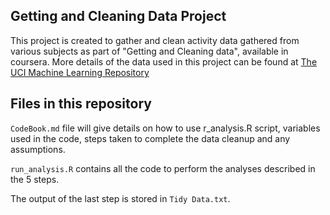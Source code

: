 ## Getting and Cleaning Data Project

This project is created to gather and clean activity data gathered from various subjects as part of  "Getting and Cleaning data", available in coursera.
More details of the data used in this project can be found at [The UCI Machine Learning Repository](http://archive.ics.uci.edu/ml/datasets/Human+Activity+Recognition+Using+Smartphones)

## Files in this repository

`CodeBook.md` file will give details on how to use r_analysis.R script, variables used in the code, steps taken to complete the data cleanup and any assumptions.

`run_analysis.R` contains all the code to perform the analyses described in the 5 steps. 

The output of the last  step is stored in  `Tidy Data.txt`.
